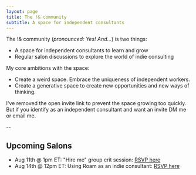 ```yaml
---
layout: page
title: The !& community
subtitle: A space for independent consultants
---
```


The !& community (*pronounced: Yes! And...*) is two things:

- A space for independent consultants to learn and grow
- Regular salon discussions to explore the world of indie consulting

My core ambitions with the space:

- Create a weird space. Embrace the uniqueness of independent workers.
- Create a generative space to create new opportunities and new ways of thinking.

I've removed the open invite link to prevent the space growing too quickly. But if you identify as an independent consultant and want an invite DM me or email me.

--

## Upcoming Salons

- Aug 11th @ 1pm ET: "Hire me" group crit session: [RSVP here](https://www.mixily.com/event/8919920776694679433)
- Aug 14th @ 12pm ET: Using Roam as an indie consultant: [RSVP here](https://www.mixily.com/event/1410075567581289279)

